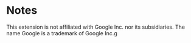# Notes

This extension is not affiliated with Google Inc. nor its subsidiaries. The name Google is a trademark of Google Inc.g
